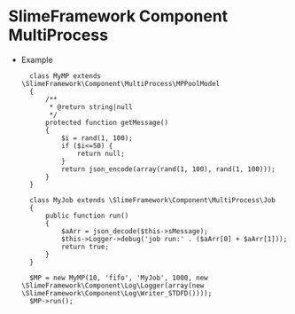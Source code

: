 # SlimeFramework Component MultiProcess

* Example

        class MyMP extends \SlimeFramework\Component\MultiProcess\MPPoolModel
        {
            /**
             * @return string|null
             */
            protected function getMessage()
            {
                $i = rand(1, 100);
                if ($i<=50) {
                    return null;
                }
                return json_encode(array(rand(1, 100), rand(1, 100)));
            }
        }

        class MyJob extends \SlimeFramework\Component\MultiProcess\Job
        {
            public function run()
            {
                $aArr = json_decode($this->sMessage);
                $this->Logger->debug('job run:' . ($aArr[0] + $aArr[1]));
                return true;
            }
        }

        $MP = new MyMP(10, 'fifo', 'MyJob', 1000, new \SlimeFramework\Component\Log\Logger(array(new \SlimeFramework\Component\Log\Writer_STDFD())));
        $MP->run();